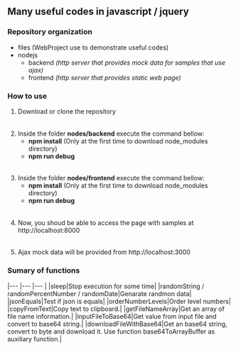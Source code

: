 ## Many useful codes in javascript / jquery

### Repository organization

- files (WebProject use to demonstrate useful codes)    
- nodejs
    - backend _(http server that provides mock data for samples that use ajax)_
    - frontend _(http server that provides static web page)_

### How to use

1. Download or clone the repository
######
2. Inside the folder **nodes/backend** execute the command bellow:
    - **npm install** (Only at the first time to download node_modules directory)
    - **npm run debug**
######    
3. Inside the folder **nodes/frontend** execute the command bellow:
    - **npm install** (Only at the first time to download node_modules directory)
    - **npm run debug**
######
4. Now, you shoud be able to access the page with samples at http://localhost:8000
######
5. Ajax mock data will be provided from http://localhost:3000


### Sumary of functions
|--- |--- |--- |
|sleep|Stop execution for some time|
|randomString / randomPercentNumber / randomDate|Genarate randmon data|
|jsonEquals|Test if json is equals|
|orderNumberLevels|Order level numbers|
|copyFromText|Copy text to clipboard.|
|getFileNameArray|Get an array of file name information.|
|inputFileToBase64|Get value from input file and convert to base64 string.|
|downloadFileWithBase64|Get an base64 string, convert to byte and download it. 
Use function base64ToArrayBuffer as auxiliary function.|
